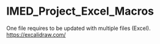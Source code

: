 # IMED_Project_Excel_Macros
One file requires to be updated with multiple files (Excel). 
https://excalidraw.com/
